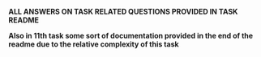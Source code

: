 **ALL ANSWERS ON TASK RELATED QUESTIONS PROVIDED IN TASK README**

**Also in 11th task some sort of documentation provided in the end of the readme due to the relative complexity of this task**